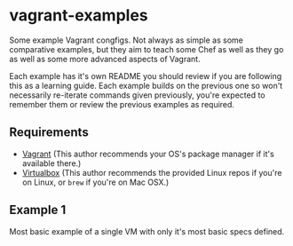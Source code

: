 # vagrant-examples

Some example Vagrant congfigs. Not always as simple as some comparative examples, but they aim to teach some Chef as well as they go as well as some more advanced aspects of Vagrant.

Each example has it's own README you should review if you are following this as a learning guide. Each example builds on the previous one so won't necessarily re-iterate commands given previously, you're expected to remember them or review the previous examples as required.

## Requirements

* [Vagrant](https://www.vagrantup.com/downloads.html) (This author recommends your OS's package manager if it's available there.)
* [Virtualbox](https://www.virtualbox.org/wiki/Downloads) (This author recommends the provided Linux repos if you're on Linux, or `brew` if you're on Mac OSX.)

## Example 1

Most basic example of a single VM with only it's most basic specs defined.
